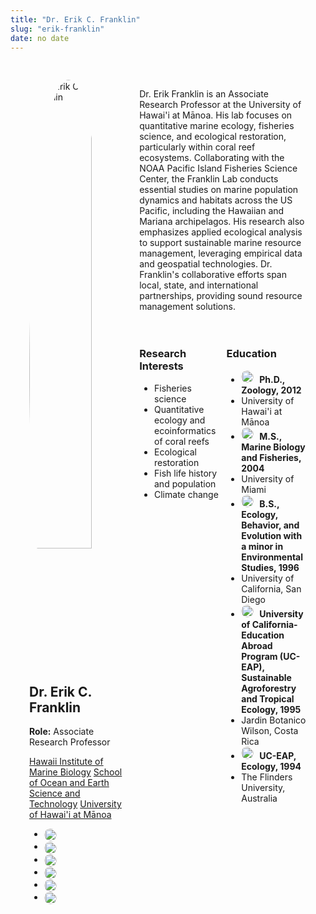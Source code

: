 ```yaml
---
title: "Dr. Erik C. Franklin"
slug: "erik-franklin"
date: no date
---
```

<div class="container">
    <div class="left-column">
        <img src="/images/erik_franklin.jpeg" alt="Dr. Erik C. Franklin" class="img"/>
        <h2>Dr. Erik C. Franklin</h2>
        <p><strong>Role:</strong> Associate Research Professor</p>
        <p>
         <a href="https://www.himb.hawaii.edu/">Hawaii Institute of Marine Biology</a> 
         <a href="https://www.soest.hawaii.edu/soestwp/">School of Ocean and Earth Science and Technology</a> 
         <a href="https://manoa.hawaii.edu/">University of Hawai'i at Mānoa</a>
        </p>
        <ul>
            <li><a href="mailto:erik.franklin@hawaii.edu">
             <img src="/images/email.png" alt="Email" class="social-icon" /></a></li>
            <li><a href="https://scholar.google.com/citations?user=aPMTCK8AAAAJ&hl=en">
             <img src="/images/google-scholar.png" alt="Google Scholar" class="social-icon" /></a></li>
            <li><a href="https://orcid.org/0000-0002-8660-3085">
             <img src="/images/orcid.png" alt="ORCID" class="social-icon" /></a></li>
            <li><a href="https://www.researchgate.net/profile/Erik-Franklin">
             <img src="/images/research-gate.png" alt="ResearchGate" class="social-icon" /></a></li>
            <li><a href="https://linkedin.com/in/erikfranklin">
             <img src="/images/linkedin-icon.png" alt="LinkedIn" class="social-icon" /></a></li>
            <li><a href="/files/FranklinEC_cv.pdf">
             <img src="/images/CV.png" alt="CV" class="social-icon" /></a></li>
        </ul>
    </div>
    <div class="right-column">
        <p>Dr. Erik Franklin is an Associate Research Professor at the University of Hawai'i at Mānoa. His lab focuses on quantitative marine ecology, fisheries science, and ecological restoration, particularly within coral reef ecosystems. Collaborating with the NOAA Pacific Island Fisheries Science Center, the Franklin Lab conducts essential studies on marine population dynamics and habitats across the US Pacific, including the Hawaiian and Mariana archipelagos. His research also emphasizes applied ecological analysis to support sustainable marine resource management, leveraging empirical data and geospatial technologies. Dr. Franklin's collaborative efforts span local, state, and international partnerships, providing sound resource management solutions.</p>
        <div class="interests-education">
            <div class="interests">
                <h3>Research Interests</h3>
                <ul>
                    <li>Fisheries science</li>
                    <li>Quantitative ecology and ecoinformatics of coral reefs</li>
                    <li>Ecological restoration</li>
                    <li>Fish life history and population</li>
                    <li>Climate change</li>
                </ul>
            </div>
            <div class="education">
                <h3>Education</h3>
                <ul>
                <li><img src="/images/graduation-cap.png" alt="Graduation Cap" class="graduation-icon" /> <strong>Ph.D., Zoology, 2012</strong></li> 
                 <li> University of Hawai'i at Mānoa</li>
                <li><img src="/images/graduation-cap.png" alt="Graduation Cap" class="graduation-icon" /> <strong>M.S., Marine Biology and Fisheries, 2004</strong></li>
                 <li>University of Miami</li>
                <li><img src="/images/graduation-cap.png" alt="Graduation Cap" class="graduation-icon" /> <strong>B.S., Ecology, Behavior, and Evolution with a minor in Environmental Studies, 1996</strong></li>
                 <li> University of California, San Diego</li>
                <li><img src="/images/graduation-cap.png" alt="Graduation Cap" class="graduation-icon" /> <strong>University of California-Education Abroad Program (UC-EAP), Sustainable Agroforestry and Tropical Ecology, 1995</strong></li>
                 <li>Jardin Botanico Wilson, Costa Rica</li>
                <li><img src="/images/graduation-cap.png" alt="Graduation Cap" class="graduation-icon" /> <strong>UC-EAP, Ecology, 1994</strong></li>
                 <li>The Flinders University, Australia</li>
                </ul>
            </div>
        </div>
    </div>
</div>

<style>
/* Main container for the left and right columns */
.container {
    display: flex;
    justify-content: space-between;
    padding: 20px;
    max-width: 1200px;
    margin: 0 auto; /* Centers the container */
}

/* Left column for image, name, role, and contact */
.left-column {
    width: 35%; /* Adjust as needed */
    padding: 10px;
    float: left;
}

/* Right column for biography, interests, and education */
.right-column {
    width: 60%; /* Adjust as needed */
    padding: 10px;
    float: left;
}

/* For Research Interests and Education side by side */
.interests-education {
    display: flex;
    justify-content: space-between;
    padding-top: 20px;
}

/* Individual columns for Research Interests and Education */
.interests, .education {
    width: 48%; /* Adjust for spacing between columns */
}

/* Style for circular image */
img {
    border-radius: 50%;
    width: 80%; /* Adjust size here */
}

/* Graduation cap icon styling */
.graduation-icon {
    width: 20px; /* Adjust size as needed */
    vertical-align: left; /* Aligns the icon with the text */
    margin-right: 5px; /* Space between icon and text */
}
.social-icon {
    width: 20px; /* Adjust icon size */
    height: 20px;
    vertical-align: middle; /* Aligns icons with text */
    margin-right: 5px; /* Space between icon and text */
}

</style>